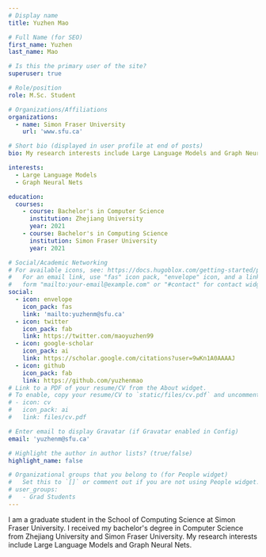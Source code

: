 ```yaml
---
# Display name
title: Yuzhen Mao

# Full Name (for SEO)
first_name: Yuzhen
last_name: Mao

# Is this the primary user of the site?
superuser: true

# Role/position
role: M.Sc. Student

# Organizations/Affiliations
organizations:
  - name: Simon Fraser University
    url: 'www.sfu.ca'

# Short bio (displayed in user profile at end of posts)
bio: My research interests include Large Language Models and Graph Neural Nets.

interests:
  - Large Language Models
  - Graph Neural Nets

education:
  courses:
    - course: Bachelor's in Computer Science
      institution: Zhejiang University
      year: 2021
    - course: Bachelor's in Computing Science
      institution: Simon Fraser University
      year: 2021

# Social/Academic Networking
# For available icons, see: https://docs.hugoblox.com/getting-started/page-builder/#icons
#   For an email link, use "fas" icon pack, "envelope" icon, and a link in the
#   form "mailto:your-email@example.com" or "#contact" for contact widget.
social:
  - icon: envelope
    icon_pack: fas
    link: 'mailto:yuzhenm@sfu.ca'
  - icon: twitter
    icon_pack: fab
    link: https://twitter.com/maoyuzhen99
  - icon: google-scholar
    icon_pack: ai
    link: https://scholar.google.com/citations?user=9wKn1A0AAAAJ
  - icon: github
    icon_pack: fab
    link: https://github.com/yuzhenmao
# Link to a PDF of your resume/CV from the About widget.
# To enable, copy your resume/CV to `static/files/cv.pdf` and uncomment the lines below.
# - icon: cv
#   icon_pack: ai
#   link: files/cv.pdf

# Enter email to display Gravatar (if Gravatar enabled in Config)
email: 'yuzhenm@sfu.ca'

# Highlight the author in author lists? (true/false)
highlight_name: false

# Organizational groups that you belong to (for People widget)
#   Set this to `[]` or comment out if you are not using People widget.
# user_groups:
#   - Grad Students
---
```


I am a graduate student in the School of Computing Science at Simon Fraser University. I received my bachelor's degree in Computer Science from Zhejiang University and Simon Fraser University. My research interests include Large Language Models and Graph Neural Nets.
